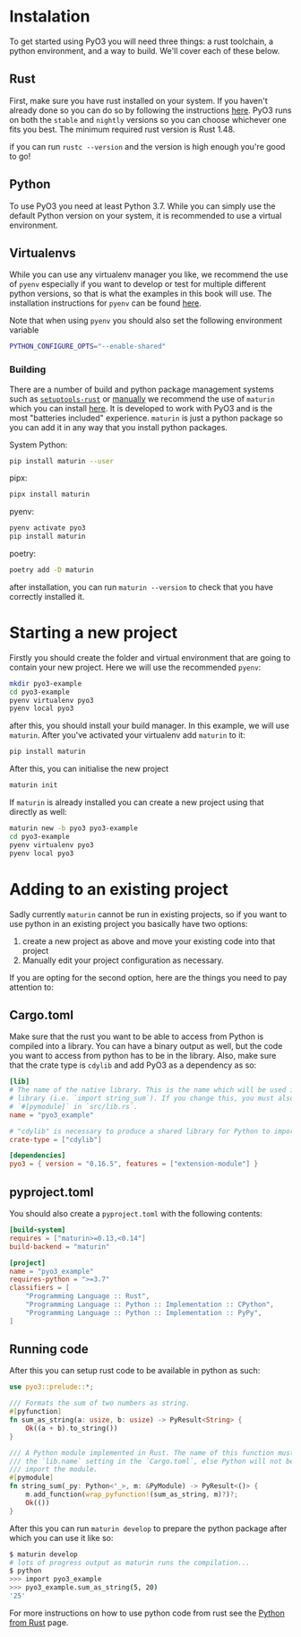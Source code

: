 
# Instalation

To get started using PyO3 you will need three things: a rust toolchain, a python environment, and a way to build. We'll cover each of these below. 

## Rust

First, make sure you have rust installed on your system. If you haven't already done so you can do so by following the instructions [here](https://www.rust-lang.org/tools/install). PyO3 runs on both the `stable` and `nightly` versions so you can choose whichever one fits you best. The minimum required rust version is Rust 1.48.

if you can run `rustc --version` and the version is high enough you're good to go! 

## Python

To use PyO3 you need at least Python 3.7. While you can simply use the default Python version on your system, it is recommended to use a virtual environment. 


## Virtualenvs 

While you can use any virtualenv manager you like, we recommend the use of `pyenv` especially if you want to develop or test for multiple different python versions, so that is what the examples in this book will use. The installation instructions for `pyenv` can be found [here](https://github.com/pyenv/pyenv#getting-pyenv). 

Note that when using `pyenv` you should also set the following environment variable
```bash
PYTHON_CONFIGURE_OPTS="--enable-shared"
```
### Building


There are a number of build and python package management systems such as [`setuptools-rust`](https://github.com/PyO3/setuptools-rust) or [manually](https://pyo3.rs/latest/building_and_distribution.html#manual-builds)  we recommend the use of `maturin` which you can install [here](https://maturin.rs/installation.html). It is developed to work with PyO3 and is the most "batteries included" experience. `maturin` is just a python package so you can add it in any way that you install python packages. 

System Python: 
```bash
pip install maturin --user
```

pipx:
```bash
pipx install maturin
```

pyenv:
```bash
pyenv activate pyo3
pip install maturin
```

poetry:
```bash
poetry add -D maturin
```

after installation, you can run `maturin --version` to check that you have correctly installed it. 


# Starting a new project

Firstly you should create the folder and virtual environment that are going to contain your new project. Here we will use the recommended `pyenv`: 

```bash
mkdir pyo3-example
cd pyo3-example
pyenv virtualenv pyo3
pyenv local pyo3
```
after this, you should install your build manager. In this example, we will use `maturin`. After you've activated your virtualenv add `maturin` to it: 

```bash
pip install maturin
```

After this, you can initialise the new project 

```bash
maturin init
```

If `maturin` is already installed you can create a new project using that directly as well: 

```bash
maturin new -b pyo3 pyo3-example
cd pyo3-example
pyenv virtualenv pyo3
pyenv local pyo3
```

# Adding to an existing project

Sadly currently `maturin` cannot be run in existing projects, so if you want to use python in an existing project you basically have two options: 

1. create a new project as above and move your existing code into that project
2. Manually edit your project configuration as necessary. 

If you are opting for the second option, here are the things you need to pay attention to: 

## Cargo.toml

Make sure that the rust you want to be able to access from Python is compiled into a library. You can have a binary output as well, but the code you want to access from python has to be in the library. Also, make sure that the crate type is `cdylib`  and add PyO3 as a dependency as so: 


```toml
[lib]
# The name of the native library. This is the name which will be used in Python to import the
# library (i.e. `import string_sum`). If you change this, you must also change the name of the
# `#[pymodule]` in `src/lib.rs`.
name = "pyo3_example"

# "cdylib" is necessary to produce a shared library for Python to import from.
crate-type = ["cdylib"]

[dependencies]
pyo3 = { version = "0.16.5", features = ["extension-module"] }
```

## pyproject.toml
You should also create a `pyproject.toml` with the following contents: 

```toml
[build-system]
requires = ["maturin>=0.13,<0.14"]
build-backend = "maturin"

[project]
name = "pyo3_example"
requires-python = ">=3.7"
classifiers = [
    "Programming Language :: Rust",
    "Programming Language :: Python :: Implementation :: CPython",
    "Programming Language :: Python :: Implementation :: PyPy",
]
```

## Running code

After this you can setup rust code to be available in python as such: 

```rust
use pyo3::prelude::*;

/// Formats the sum of two numbers as string.
#[pyfunction]
fn sum_as_string(a: usize, b: usize) -> PyResult<String> {
    Ok((a + b).to_string())
}

/// A Python module implemented in Rust. The name of this function must match
/// the `lib.name` setting in the `Cargo.toml`, else Python will not be able to
/// import the module.
#[pymodule]
fn string_sum(_py: Python<'_>, m: &PyModule) -> PyResult<()> {
    m.add_function(wrap_pyfunction!(sum_as_string, m)?)?;
    Ok(())
}
```

After this you can run `maturin develop` to prepare the python package after which you can use it like so: 

```bash
$ maturin develop
# lots of progress output as maturin runs the compilation...
$ python
>>> import pyo3_example
>>> pyo3_example.sum_as_string(5, 20)
'25'
```

For more instructions on how to use python code from rust see the [Python from Rust](python_from_rust.md) page. 